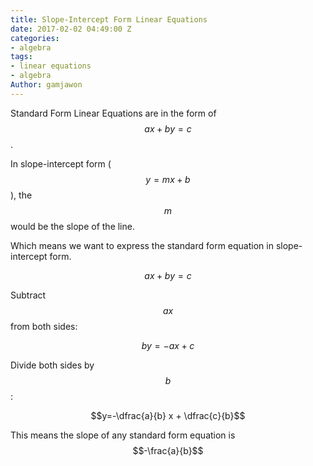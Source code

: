 ```yaml
---
title: Slope-Intercept Form Linear Equations
date: 2017-02-02 04:49:00 Z
categories:
- algebra
tags:
- linear equations
- algebra
Author: gamjawon
---
```


Standard Form Linear Equations are in the form of $$ax+by=c$$.

In slope-intercept form ($$y=mx+b$$), the $$m$$ would be the slope of the line.

Which means we want to express the standard form equation in slope-intercept form.

$$ax+by=c$$

Subtract $$ax$$ from both sides:

$$by=-ax+c$$

Divide both sides by $$b$$:

$$y=-\dfrac{a}{b} x + \dfrac{c}{b}$$

This means the slope of any standard form equation is $$-\frac{a}{b}$$